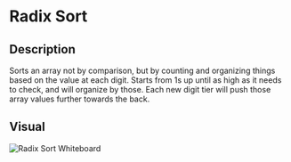 # Radix Sort

## Description
Sorts an array not by comparison, but by counting and organizing things based on the value at each digit. 
Starts from 1s up until as high as it needs to check, and will organize by those. Each new digit tier will
push those array values further towards the back. 

## Visual
![Radix Sort Whiteboard]()